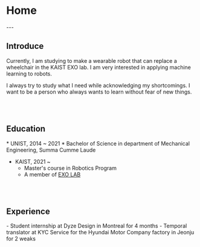 <head>
<style>
mark { 
  background-color: white;
  color: rgb(51, 87, 128);
}
</style>
</head>

<h1> Home </h1>
---

<br>
<h2>Introduce</h2>
Currently, I am studying to make a wearable robot that can replace a wheelchair in the KAIST EXO lab. I am very interested in applying machine learning to robots.

I always try to study what I need while acknowledging my shortcomings. I want to be a person who always wants to learn without fear of new things.

<br>
<br>

<h2>Education</h2>
* UNIST, 2014 ~ 2021
  * Bachelor of Science in department of Mechanical Engineering, Summa Cumme Laude

* KAIST, 2021 ~
  * Master's course in Robotics Program
  * A member of [EXO LAB](http://robotics.kaist.ac.kr)


<br>
<br>

<h2>Experience</h2>
- Student internship at Dyze Design in Montreal for 4 months
- Temporal translator at KYC Service for the Hyundai Motor Company factory in Jeonju for 2 weaks

<!-- <p style="font-size:11px">Page template forked from <a href="https://github.com/evanca/quick-portfolio">evanca</a></p> -->
<!-- Remove above link if you don't want to attibute -->
